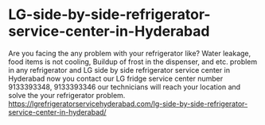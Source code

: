 # LG-side-by-side-refrigerator-service-center-in-Hyderabad
  Are you facing the any problem with your refrigerator like? Water leakage, food items is not cooling, Buildup of frost in the dispenser, and etc. problem in any refrigerator and LG side by side refrigerator service center in Hyderabad now you contact our LG fridge service center number  9133393348, 9133393346 our technicians will reach your location and solve the your refrigerator problem.   https://lgrefrigeratorservicehyderabad.com/lg-side-by-side-refrigerator-service-center-in-hyderabad/
